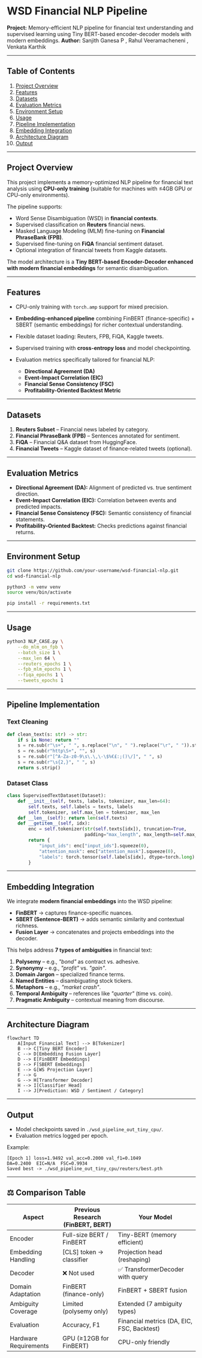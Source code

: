 # WSD Financial NLP Pipeline

**Project:** Memory-efficient NLP pipeline for financial text understanding and supervised learning using Tiny BERT-based encoder-decoder models with modern embeddings.
**Author:** Sanjith Ganesa P , Rahul Veeramacheneni , Venkata Karthik

---

## Table of Contents

1. [Project Overview](#project-overview)
2. [Features](#features)
3. [Datasets](#datasets)
4. [Evaluation Metrics](#evaluation-metrics)
5. [Environment Setup](#environment-setup)
6. [Usage](#usage)
7. [Pipeline Implementation](#pipeline-implementation)
8. [Embedding Integration](#embedding-integration)
9. [Architecture Diagram](#architecture-diagram)
10. [Output](#output)

---

## Project Overview

This project implements a memory-optimized NLP pipeline for financial text analysis using **CPU-only training** (suitable for machines with ≤4GB GPU or CPU-only environments).

The pipeline supports:

* Word Sense Disambiguation (WSD) in **financial contexts**.
* Supervised classification on **Reuters** financial news.
* Masked Language Modeling (MLM) fine-tuning on **Financial PhraseBank (FPB)**.
* Supervised fine-tuning on **FiQA** financial sentiment dataset.
* Optional integration of financial tweets from Kaggle datasets.

The model architecture is a **Tiny BERT-based Encoder-Decoder enhanced with modern financial embeddings** for semantic disambiguation.

---

## Features

* CPU-only training with `torch.amp` support for mixed precision.
* **Embedding-enhanced pipeline** combining FinBERT (finance-specific) + SBERT (semantic embeddings) for richer contextual understanding.
* Flexible dataset loading: Reuters, FPB, FiQA, Kaggle tweets.
* Supervised training with **cross-entropy loss** and model checkpointing.
* Evaluation metrics specifically tailored for financial NLP:

  * **Directional Agreement (DA)**
  * **Event-Impact Correlation (EIC)**
  * **Financial Sense Consistency (FSC)**
  * **Profitability-Oriented Backtest Metric**

---

## Datasets

1. **Reuters Subset** – Financial news labeled by category.
2. **Financial PhraseBank (FPB)** – Sentences annotated for sentiment.
3. **FiQA** – Financial Q\&A dataset from HuggingFace.
4. **Financial Tweets** – Kaggle dataset of finance-related tweets (optional).

---

## Evaluation Metrics

* **Directional Agreement (DA):** Alignment of predicted vs. true sentiment direction.
* **Event-Impact Correlation (EIC):** Correlation between events and predicted impacts.
* **Financial Sense Consistency (FSC):** Semantic consistency of financial statements.
* **Profitability-Oriented Backtest:** Checks predictions against financial returns.

---

## Environment Setup

```bash
git clone https://github.com/your-username/wsd-financial-nlp.git
cd wsd-financial-nlp

python3 -m venv venv
source venv/bin/activate

pip install -r requirements.txt
```

---

## Usage

```bash
python3 NLP_CASE.py \
    --do_mlm_on_fpb \
    --batch_size 1 \
    --max_len 64 \
    --reuters_epochs 1 \
    --fpb_mlm_epochs 1 \
    --fiqa_epochs 1 \
    --tweets_epochs 1
```

---

## Pipeline Implementation

### Text Cleaning

```python
def clean_text(s: str) -> str:
    if s is None: return ""
    s = re.sub(r"\s+", " ", s.replace("\n", " ").replace("\r", " ")).strip()
    s = re.sub(r"http\S+", "", s)
    s = re.sub(r"[^A-Za-z0-9\s\.\,\-\$%€£:;()\/]", " ", s)
    s = re.sub(r"\s{2,}", " ", s)
    return s.strip()
```

### Dataset Class

```python
class SupervisedTextDataset(Dataset):
    def __init__(self, texts, labels, tokenizer, max_len=64):
        self.texts, self.labels = texts, labels
        self.tokenizer, self.max_len = tokenizer, max_len
    def __len__(self): return len(self.texts)
    def __getitem__(self, idx):
        enc = self.tokenizer(str(self.texts[idx]), truncation=True,
                             padding="max_length", max_length=self.max_len, return_tensors="pt")
        return {
            "input_ids": enc["input_ids"].squeeze(0),
            "attention_mask": enc["attention_mask"].squeeze(0),
            "labels": torch.tensor(self.labels[idx], dtype=torch.long)
        }
```

---

## Embedding Integration

We integrate **modern financial embeddings** into the WSD pipeline:

* **FinBERT** → captures finance-specific nuances.
* **SBERT (Sentence-BERT)** → adds semantic similarity and contextual richness.
* **Fusion Layer** → concatenates and projects embeddings into the decoder.

This helps address **7 types of ambiguities** in financial text:

1. **Polysemy** – e.g., *"bond"* as contract vs. adhesive.
2. **Synonymy** – e.g., *"profit"* vs. *"gain"*.
3. **Domain Jargon** – specialized finance terms.
4. **Named Entities** – disambiguating stock tickers.
5. **Metaphors** – e.g., *"market crash"*.
6. **Temporal Ambiguity** – references like *"quarter"* (time vs. coin).
7. **Pragmatic Ambiguity** – contextual meaning from discourse.

---

## Architecture Diagram

```mermaid
flowchart TD
    A[Input Financial Text] --> B[Tokenizer]
    B --> C[Tiny BERT Encoder]
    C --> D[Embedding Fusion Layer]
    D --> E[FinBERT Embeddings]
    D --> F[SBERT Embeddings]
    E --> G[WS Projection Layer]
    F --> G
    G --> H[Transformer Decoder]
    H --> I[Classifier Head]
    I --> J[Prediction: WSD / Sentiment / Category]
```

---

## Output

* Model checkpoints saved in `./wsd_pipeline_out_tiny_cpu/`.
* Evaluation metrics logged per epoch.

Example:

```
[Epoch 1] loss=1.9492 val_acc=0.2000 val_f1=0.1049
DA=0.2400  EIC=N/A  FSC=0.9934
Saved best -> ./wsd_pipeline_out_tiny_cpu/reuters/best.pth
```

---

## ⚖️ Comparison Table

| Aspect                  | Previous Research (FinBERT, BERT) | Your Model |
|-------------------------|----------------------------------|------------|
| Encoder                 | Full-size BERT / FinBERT         | Tiny-BERT (memory efficient) |
| Embedding Handling      | [CLS] token → classifier         | Projection head (reshaping) |
| Decoder                 | ❌ Not used                      | ✅ TransformerDecoder with query |
| Domain Adaptation       | FinBERT (finance-only)           | FinBERT + SBERT fusion |
| Ambiguity Coverage      | Limited (polysemy only)          | Extended (7 ambiguity types) |
| Evaluation              | Accuracy, F1                     | Financial metrics (DA, EIC, FSC, Backtest) |
| Hardware Requirements   | GPU (≥12GB for FinBERT)          | CPU-only friendly |
